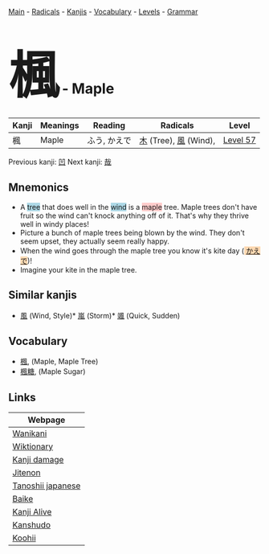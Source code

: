 <style> bigfont {font-size: 100px}</style>
[Main](../index.md) -
[Radicals](../radicals.md) -
[Kanjis](../kanjis.md) -
[Vocabulary](../vocabulary.md) -
[Levels](../levels.md) -
[Grammar](../grammar.md)
# <bigfont> 楓</bigfont> - Maple 

| Kanji | Meanings | Reading | Radicals | Level |
| --- | --- | --- | --- | --- |
| 楓 | Maple | ふう, かえで | [木](../radicals/木.md) (Tree), [風](../radicals/風.md) (Wind),  | [Level 57](../levels/wk_level57.md) |

Previous kanji: [凹](凹.md) Next kanji: [哉](哉.md) 

## Mnemonics
 * A <span style="background-color:#ADD8E6"> tree</span> that does well in the <span style="background-color:#ADD8E6"> wind</span> is a <span style="background-color:#ffcccb"> maple</span> tree. Maple trees don't have fruit so the wind can't knock anything off of it. That's why they thrive well in windy places!
* Picture a bunch of maple trees being blown by the wind. They don't seem upset, they actually seem really happy. 
* When the wind goes through the maple tree you know it's kite day (<span style="background-color:#fed8b1"> [かえで](https://jisho.org/search/かえで)</span>)!
* Imagine your kite in the maple tree.


## Similar kanjis
 * [風](風.md) (Wind, Style)* [嵐](嵐.md) (Storm)* [颯](颯.md) (Quick, Sudden)


## Vocabulary
 * [楓](../vocabulary/楓.md), (Maple, Maple Tree)
* [楓糖](../vocabulary/楓.md), (Maple Sugar)



## Links 

| Webpage |
| --- |
| [Wanikani          ](https://www.wanikani.com/kanji/楓) |
| [Wiktionary        ](https://en.wiktionary.org/wiki/楓) |
| [Kanji damage      ](http://www.kanjidamage.com/kanji/search?utf8=✓&q=楓) |
| [Jitenon           ](https://jitenon.com/kanji/楓) |
| [Tanoshii japanese ](https://www.tanoshiijapanese.com/dictionary/kanji.cfm?k=楓) |
| [Baike             ](https://baike.baidu.com/item/楓) |
| [Kanji Alive       ](https://app.kanjialive.com/楓) |
| [Kanshudo          ](https://www.kanshudo.com/searchmn?q=楓) |
| [Koohii            ](https://kanji.koohii.com/study/kanji/楓) |
